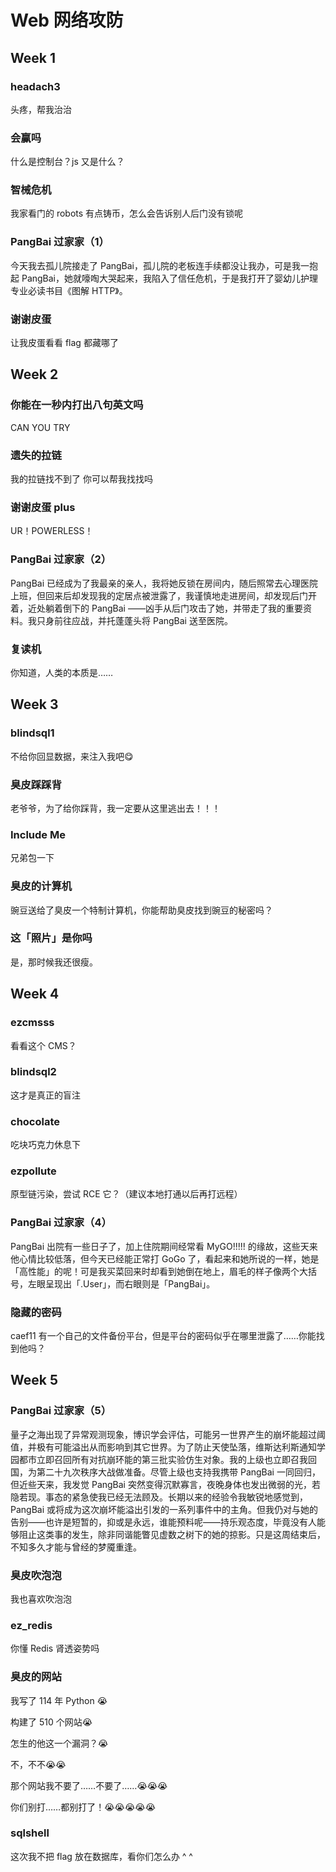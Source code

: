 # Web 网络攻防

## Week 1

### headach3

头疼，帮我治治

### 会赢吗

什么是控制台？js 又是什么？

### 智械危机

我家看门的 robots 有点铸币，怎么会告诉别人后门没有锁呢

### PangBai 过家家（1）

今天我去孤儿院接走了 PangBai，孤儿院的老板连手续都没让我办，可是我一抱起 PangBai，她就嚎啕大哭起来，我陷入了信任危机，于是我打开了婴幼儿护理专业必读书目《图解 HTTP》。

### 谢谢皮蛋

让我皮蛋看看 flag 都藏哪了

## Week 2

### 你能在一秒内打出八句英文吗

CAN YOU TRY

### 遗失的拉链

我的拉链找不到了 你可以帮我找找吗

### 谢谢皮蛋 plus

UR！POWERLESS！

### PangBai 过家家（2）

PangBai 已经成为了我最亲的亲人，我将她反锁在房间内，随后照常去心理医院上班，但回来后却发现我的定居点被泄露了，我谨慎地走进房间，却发现后门开着，近处躺着倒下的 PangBai ——凶手从后门攻击了她，并带走了我的重要资料。我只身前往应战，并托蓬蓬头将 PangBai 送至医院。

### 复读机

你知道，人类的本质是……

## Week 3

### blindsql1

不给你回显数据，来注入我吧😋

### 臭皮踩踩背

老爷爷，为了给你踩背，我一定要从这里逃出去！！！

### Include Me

兄弟包一下

### 臭皮的计算机

豌豆送给了臭皮一个特制计算机，你能帮助臭皮找到豌豆的秘密吗？

### 这「照片」是你吗

是，那时候我还很瘦。

## Week 4

### ezcmsss

看看这个 CMS？

### blindsql2

这才是真正的盲注

### chocolate

吃块巧克力休息下

### ezpollute

原型链污染，尝试 RCE 它？（建议本地打通以后再打远程）

### PangBai 过家家（4）

PangBai 出院有一些日子了，加上住院期间经常看 MyGO!!!!! 的缘故，这些天来他心情比较低落，但今天已经能正常打 GoGo 了，看起来和她所说的一样，她是「高性能」的呢！可是我买菜回来时却看到她倒在地上，眉毛的样子像两个大括号，左眼呈现出「.User」，而右眼则是「PangBai」。

### 隐藏的密码

caef11 有一个自己的文件备份平台，但是平台的密码似乎在哪里泄露了……你能找到他吗？

## Week 5

### PangBai 过家家（5）

量子之海出现了异常观测现象，博识学会评估，可能另一世界产生的崩坏能超过阈值，并极有可能溢出从而影响到其它世界。为了防止天使坠落，维斯达利斯通知学园都市立即召回所有对抗崩环能的第三批实验仿生对象。我的上级也立即召我回国，为第二十九次秩序大战做准备。尽管上级也支持我携带 PangBai 一同回归，但近些天来，我发觉 PangBai 突然变得沉默寡言，夜晚身体也发出微弱的光，若隐若现。事态的紧急使我已经无法顾及。长期以来的经验令我敏锐地感觉到，PangBai 或将成为这次崩坏能溢出引发的一系列事件中的主角。但我仍对与她的告别——也许是短暂的，抑或是永远，谁能预料呢——持乐观态度，毕竟没有人能够阻止这类事的发生，除非同谐能瞥见虚数之树下的她的掠影。只是这周结束后，不知多久才能与曾经的梦魇重逢。

### 臭皮吹泡泡

我也喜欢吹泡泡

### ez_redis

你懂 Redis 肾透姿势吗

### 臭皮的网站

我写了 114 年 Python 😭

构建了 510 个网站😭

怎生的他这一个漏洞？😭

不，不不😭😭

那个网站我不要了……不要了……😭😭😭

你们别打……都别打了！😭😭😭😭😭

### sqlshell

这次我不把 flag 放在数据库，看你们怎么办 ^ ^
